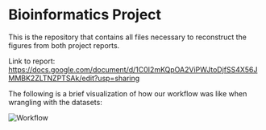 # Bioinformatics Project

This is the repository that contains all files necessary to reconstruct the figures from both project reports. <br />

Link to report: https://docs.google.com/document/d/1C0I2mKQpOA2ViPWJtoDjfSS4X56JMMBK2ZLTNZPTSAk/edit?usp=sharing

The following is a brief visualization of how our workflow was like when wrangling with the datasets:

![Workflow](https://github.com/user-attachments/assets/20f4aa65-d6c5-4c56-8c8f-264148a12594)
